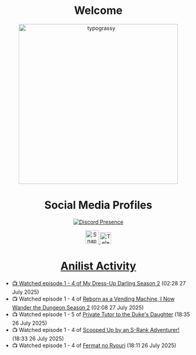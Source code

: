 <div align="center">

# Welcome
<a href="https://github.com/kawarimidoll/typograssy">
    <img alt="typograssy" src="https://typograssy.deno.dev/api?text=%E3%82%88%E3%81%86%E3%81%93%E3%81%9D%E3%81%BF%E3%81%AA%E3%81%95%E3%82%93%20-%20Sheby--&&l0=none&l1=82d9d0&l2=027353&l3=038c4c&l4=01402e&bg=none&frame=none&speed=100&comment=" width="421.99">
</a>

</div>

<div align="center">

# Social Media Profiles

[![Discord Presence](https://lanyard.cnrad.dev/api/612532963938271232)](https://discord.com/users/612532963938271232)


<a href="https://www.snapchat.com/add/a.sheby" title="Snapchat Profile">
    <img src="https://www.freepnglogos.com/uploads/snapchat-logo-png-0.png" width="35" alt="Snapchat Logo" />


<a href="https://t.me/ASheby" title="Telegram Profile">
    <img src="https://www.freepnglogos.com/uploads/telegram-logo-png-0.png" width="30" alt="Telegram Logo" />


</div>

<div align="center">

# Anilist Activity

</div>

<!-- ANILIST_ACTIVITY:start -->

-   📺 Watched episode 1 - 4 of [My Dress-Up Darling Season 2](https://anilist.co/anime/154768) (02:28 27 July 2025)
-   📺 Watched episode 1 - 4 of [Reborn as a Vending Machine, I Now Wander the Dungeon Season 2](https://anilist.co/anime/169440) (02:08 27 July 2025)
-   📺 Watched episode 1 - 5 of [Private Tutor to the Duke's Daughter](https://anilist.co/anime/170113) (18:35 26 July 2025)
-   📺 Watched episode 1 - 4 of [Scooped Up by an S-Rank Adventurer!](https://anilist.co/anime/179885) (18:33 26 July 2025)
-   📺 Watched episode 1 - 4 of [Fermat no Ryouri](https://anilist.co/anime/186003) (18:11 26 July 2025)

<!-- ANILIST_ACTIVITY:end -->
